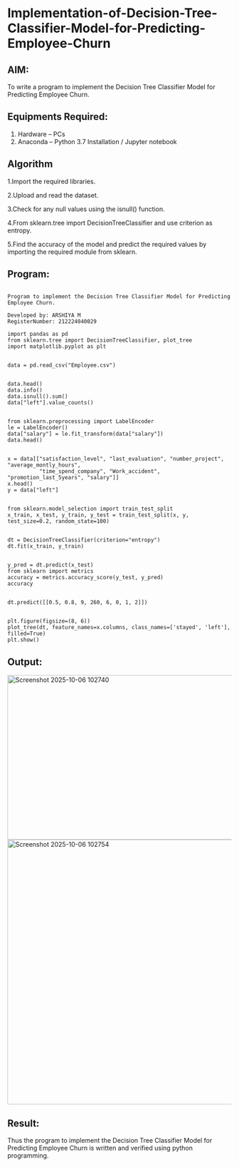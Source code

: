 # Implementation-of-Decision-Tree-Classifier-Model-for-Predicting-Employee-Churn

## AIM:
To write a program to implement the Decision Tree Classifier Model for Predicting Employee Churn.

## Equipments Required:
1. Hardware – PCs
2. Anaconda – Python 3.7 Installation / Jupyter notebook

## Algorithm
1.Import the required libraries.

2.Upload and read the dataset.

3.Check for any null values using the isnull() function.

4.From sklearn.tree import DecisionTreeClassifier and use criterion as entropy.

5.Find the accuracy of the model and predict the required values by importing the required module from sklearn.


## Program:
```

Program to implement the Decision Tree Classifier Model for Predicting Employee Churn.

Developed by: ARSHIYA M
RegisterNumber: 212224040029 

```

```
import pandas as pd
from sklearn.tree import DecisionTreeClassifier, plot_tree
import matplotlib.pyplot as plt 


data = pd.read_csv("Employee.csv")


data.head()
data.info()
data.isnull().sum()
data["left"].value_counts()


from sklearn.preprocessing import LabelEncoder
le = LabelEncoder()
data["salary"] = le.fit_transform(data["salary"])
data.head()


x = data[["satisfaction_level", "last_evaluation", "number_project", "average_montly_hours",
          "time_spend_company", "Work_accident", "promotion_last_5years", "salary"]]
x.head()
y = data["left"]


from sklearn.model_selection import train_test_split
x_train, x_test, y_train, y_test = train_test_split(x, y, test_size=0.2, random_state=100)


dt = DecisionTreeClassifier(criterion="entropy")
dt.fit(x_train, y_train)


y_pred = dt.predict(x_test)
from sklearn import metrics
accuracy = metrics.accuracy_score(y_test, y_pred)
accuracy


dt.predict([[0.5, 0.8, 9, 260, 6, 0, 1, 2]])


plt.figure(figsize=(8, 6))
plot_tree(dt, feature_names=x.columns, class_names=['stayed', 'left'], filled=True)
plt.show() 

```

## Output:


<img width="668" height="369" alt="Screenshot 2025-10-06 102740" src="https://github.com/user-attachments/assets/44424f83-33c2-4d3b-8fcf-5cd27389b50d" />


<img width="881" height="594" alt="Screenshot 2025-10-06 102754" src="https://github.com/user-attachments/assets/bcf3bb5e-46ec-44b8-8ec8-bd9a2f4101d0" />




## Result:
Thus the program to implement the  Decision Tree Classifier Model for Predicting Employee Churn is written and verified using python programming.
